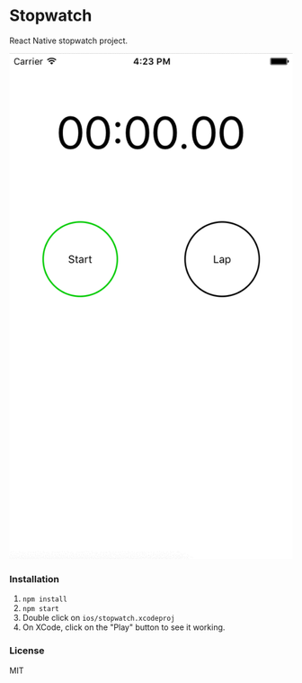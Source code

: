 Stopwatch
====

React Native stopwatch project.

![Stopwatch](https://raw.githubusercontent.com/alejandronanez/stopwatch/master/stopwatch.gif)

### Installation
1. `npm install`
2. `npm start`
3. Double click on `ios/stopwatch.xcodeproj`
4. On XCode, click on the "Play" button to see it working.

### License
MIT